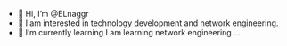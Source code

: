 - 👋 Hi, I’m @ELnaggr
- 👀 I am interested in technology development and network engineering.
- 🌱 I’m currently learning I am learning network engineering ...


<!---
ELnaggr/ELnaggr is a ✨ special ✨ repository because its `README.md` (this file) appears on your GitHub profile.
You can click the Preview link to take a look at your changes.
--->
